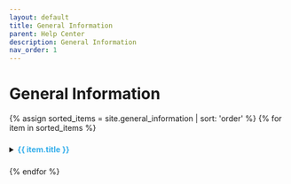 ```yaml
---
layout: default
title: General Information
parent: Help Center
description: General Information
nav_order: 1
---
```


# General Information

{% assign sorted_items = site.general_information | sort: 'order' %}
{% for item in sorted_items %}

<details>
    <summary><span style="line-height: 2.4; color: #34aeeb; font-weight: bold;">{{ item.title }}</span></summary>
    <a href="{{ item.url }}" target="_blank">Share</a>
    {{item.content}}
</details>

{% endfor %}
